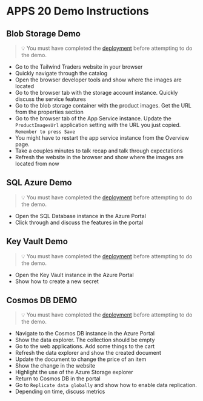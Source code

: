 # APPS 20 Demo Instructions

## Blob Storage Demo

> 💡 You must have completed the [deployment](setup.md) before attempting to do the demo.

- Go to the Tailwind Traders website in your browser
- Quickly navigate through the catalog
- Open the browser developer tools and show where the images are located
- Go to the browser tab with the storage account instance. Quickly discuss the service features
- Go to the blob storage container with the product images. Get the URL from the properties section
- Go to the browser tab of the App Service instance. Update the `ProductImagesUrl` application setting with the URL you just copied. `Remember to press Save`
- You might have to restart the app service instance from the Overview page.
- Take a couples minutes to talk recap and talk through expectations
- Refresh the website in the browser and show where the images are located from now

## SQL Azure Demo

> 💡 You must have completed the [deployment](setup.md) before attempting to do the demo.

- Open the SQL Database instance in the Azure Portal
- Click through and discuss the features in the portal

## Key Vault Demo

> 💡 You must have completed the [deployment](setup.md) before attempting to do the demo.

- Open the Key Vault instance in the Azure Portal
- Show how to create a new secret

## Cosmos DB DEMO

> 💡 You must have completed the [deployment](setup.md) before attempting to do the demo.

- Navigate to the Cosmos DB instance in the Azure Portal
- Show the data explorer. The collection should be empty
- Go to the web applications. Add some things to the cart
- Refresh the data explorer and show the created document
- Update the document to change the price of an item
- Show the change in the website
- Highlight the use of the Azure Storage explorer
- Return to Cosmos DB in the portal
- Go to `Replicate data globally` and show how to enable data replication.
- Depending on time, discuss metrics

